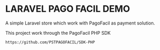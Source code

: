 # LARAVEL PAGO FACIL DEMO

A simple Laravel store which work with PagoFacil as payment solution.

This project work through the PagoFacil PHP SDK

`https://github.com/PSTPAGOFACIL/SDK-PHP`
